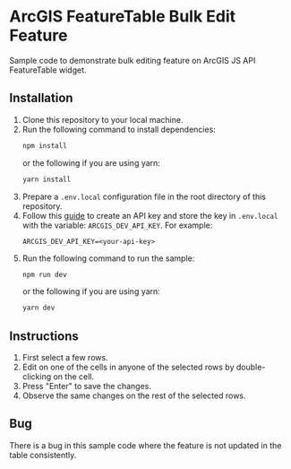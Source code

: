 # ArcGIS FeatureTable Bulk Edit Feature

Sample code to demonstrate bulk editing feature on ArcGIS JS API FeatureTable widget.

## Installation
1. Clone this repository to your local machine.
2. Run the following command to install dependencies:
    ```cmd
    npm install
    ```
    or the following if you are using yarn:
    ```cmd
    yarn install
    ```
3. Prepare a `.env.local` configuration file in the root directory of this repository.
4. Follow this [guide](https://developers.arcgis.com/javascript/latest/get-started/) to create an API key and store the key in `.env.local` with the variable: `ARCGIS_DEV_API_KEY`. For example:
    ```
    ARCGIS_DEV_API_KEY=<your-api-key>
    ```
4. Run the following command to run the sample:
    ```cmd
    npm run dev
    ```
    or the following if you are using yarn:
    ```cmd
    yarn dev
    ```

## Instructions
1. First select a few rows.
2. Edit on one of the cells in anyone of the selected rows by double-clicking on the cell.
3. Press "Enter" to save the changes.
4. Observe the same changes on the rest of the selected rows.


## Bug
There is a bug in this sample code where the feature is not updated in the table consistently.
